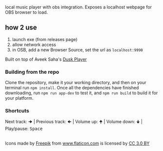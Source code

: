 
 local music player with obs integration. Exposes a localhost webpage for OBS browser to load.

## how 2 use
1. launch exe (from releases page)
2. allow network access
3. in OSB, add a new Browser Source, set the url as `localhost:9990`



Built on top of Aveek Saha's [Dusk Player](https://github.com/Aveek-Saha/MusicPlayer/releases)


### Building from the repo
Clone the repository, make it your working directory, and then on your terminal run ```npm install```. 
Once all the dependencies have finished downloading, run ```npm run app-dev``` to test it, and ```npm run build``` to build it for your platform.
 
 


### Shortcuts
Next track: <kbd>🠊</kbd> | 
Previous track: <kbd>🠈</kbd> | 
Volume up: <kbd>🠉</kbd> | 
Volume down: <kbd>🠋</kbd> | 
Play/pause: <kbd>Space</kbd>

<br>


<div>Icons made by <a href="http://www.freepik.com" title="Freepik">Freepik</a> from <a href="https://www.flaticon.com/" title="Flaticon">www.flaticon.com</a> is licensed by <a href="http://creativecommons.org/licenses/by/3.0/" title="Creative Commons BY 3.0" target="_blank">CC 3.0 BY</a></div>
